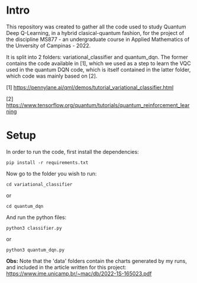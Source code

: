 # Intro

This repository was created to gather all the code used to study Quantum Deep Q-Learning, in a hybrid clasical-quantum fashion, for the project of the discipline MS877 - an undergraduate course in Applied Mathematics of the Unversity of Campinas - 2022.

It is split into 2 folders: variational_classifier and quantum_dqn. The former contains the code available in [1], which we used as a step to learn the VQC used in the quantum DQN code, which is itself contained in the latter folder, which code was mainly based on [2].

[1] https://pennylane.ai/qml/demos/tutorial_variational_classifier.html

[2] https://www.tensorflow.org/quantum/tutorials/quantum_reinforcement_learning

# Setup

In order to run the code, first install the dependencies:
```
pip install -r requirements.txt
```

Now go to the folder you wish to run:

```
cd variational_classifier
```

or 

```
cd quantum_dqn
```

And run the python files:

```
python3 classifier.py
```

or

```
python3 quantum_dqn.py
```

**Obs:** Note that the 'data' folders contain the charts generated by my runs, and included in the article written for this project:
https://www.ime.unicamp.br/~mac/db/2022-1S-165023.pdf
